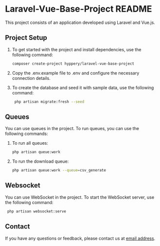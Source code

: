 # Laravel-Vue-Base-Project README

This project consists of an application developed using Laravel and Vue.js.

## Project Setup

1. To get started with the project and install dependencies, use the following command:

   ```bash
   composer create-project hyppery/laravel-vue-base-project
   ```
2. Copy the .env.example file to .env and configure the necessary connection details.

3. To create the database and seed it with sample data, use the following command:
   ```bash
    php artisan migrate:fresh --seed
   ```

## Queues

You can use queues in the project. To run queues, you can use the following commands:

1. To run all queues:

    ```bash
    php artisan queue:work
    ```
2. To run the download queue:

    ```bash
    php artisan queue:work --queue=csv_generate
   ```

## Websocket
You can use WebSocket in the project. To start the WebSocket server, use the following command:

   ```bash
    php artisan websocket:serve
   ```

## Contact
If you have any questions or feedback, please contact us at <a href="mailto:oguzhan.hayrandere@outlook.com" target="_new">email address</a>.
